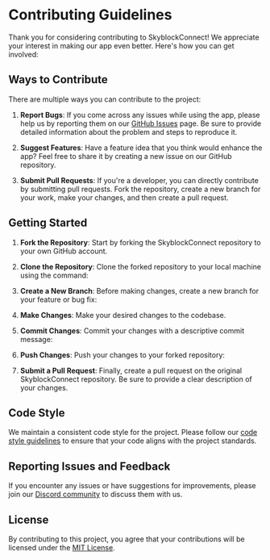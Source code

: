 # Contributing Guidelines

Thank you for considering contributing to SkyblockConnect! We appreciate your interest in making our app even better. Here's how you can get involved:

## Ways to Contribute

There are multiple ways you can contribute to the project:

1. **Report Bugs**: If you come across any issues while using the app, please help us by reporting them on our [GitHub Issues](https://github.com/yourusername/SkyblockConnect/issues) page. Be sure to provide detailed information about the problem and steps to reproduce it.

2. **Suggest Features**: Have a feature idea that you think would enhance the app? Feel free to share it by creating a new issue on our GitHub repository.

3. **Submit Pull Requests**: If you're a developer, you can directly contribute by submitting pull requests. Fork the repository, create a new branch for your work, make your changes, and then create a pull request.

## Getting Started

1. **Fork the Repository**: Start by forking the SkyblockConnect repository to your own GitHub account.

2. **Clone the Repository**: Clone the forked repository to your local machine using the command:

3. **Create a New Branch**: Before making changes, create a new branch for your feature or bug fix:

4. **Make Changes**: Make your desired changes to the codebase.

5. **Commit Changes**: Commit your changes with a descriptive commit message:

6. **Push Changes**: Push your changes to your forked repository:

7. **Submit a Pull Request**: Finally, create a pull request on the original SkyblockConnect repository. Be sure to provide a clear description of your changes.

## Code Style

We maintain a consistent code style for the project. Please follow our [code style guidelines](CODE_STYLE.md) to ensure that your code aligns with the project standards.

## Reporting Issues and Feedback

If you encounter any issues or have suggestions for improvements, please join our [Discord community](https://discord.gg/GgGWDKw6k3) to discuss them with us.

## License

By contributing to this project, you agree that your contributions will be licensed under the [MIT License](LICENSE).
